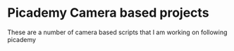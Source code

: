 # Picademy Camera based projects

These are a number of camera based scripts that I am working on following picademy
